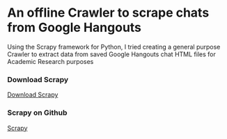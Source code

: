 # An offline Crawler to scrape chats from Google Hangouts

Using the Scrapy framework for Python, I tried creating a general purpose Crawler to extract data from saved Google Hangouts chat HTML files for Academic Research purposes

### Download Scrapy
[Download Scrapy](https://scrapy.org)
### Scrapy on Github
[Scrapy](https://github.com/scrapy/scrapy)
